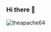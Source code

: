 ### Hi there 👋

<p align="left"><img src="https://komarev.com/ghpvc/?username=islamelhady&label=Profile%20views&color=yellowgreen&style=flat-square"
                     alt="theapache64"/>
</p>

<!--
**islamelhady/islamelhady** is a ✨ _special_ ✨ repository because its `README.md` (this file) appears on your GitHub profile.

Here are some ideas to get you started:

- 🔭 I’m currently working on ...
- 🌱 I’m currently learning ...
- 👯 I’m looking to collaborate on ...
- 🤔 I’m looking for help with ...
- 💬 Ask me about ...
- 📫 How to reach me: ...
- 😄 Pronouns: ...
- ⚡ Fun fact: ...
-->
